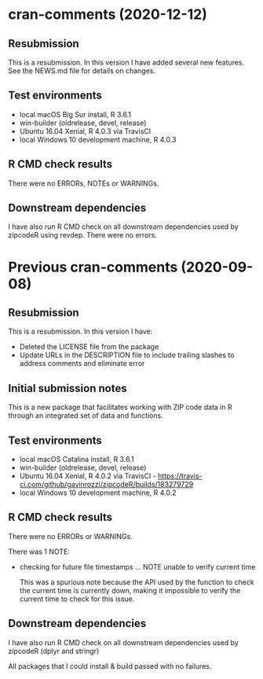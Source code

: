# cran-comments (2020-12-12)

## Resubmission
This is a resubmission. In this version I have added several new features. See the NEWS.md file for details on changes.

## Test environments
* local macOS Big Sur install, R 3.6.1
* win-builder (oldrelease, devel, release)
* Ubuntu 16.04 Xenial, R 4.0.3 via TravisCI
* local Windows 10 development machine, R 4.0.3

## R CMD check results
There were no ERRORs, NOTEs or WARNINGs. 

## Downstream dependencies
I have also run R CMD check on all downstream dependencies used by zipcodeR using revdep. There were no errors.

# Previous cran-comments (2020-09-08)

## Resubmission
This is a resubmission. In this version I have:

* Deleted the LICENSE file from the package
* Update URLs in the DESCRIPTION file to include trailing slashes to address comments and eliminate error


## Initial submission notes
This is a new package that facilitates working with ZIP code data in R through an integrated set of data and functions.

## Test environments
* local macOS Catalina install, R 3.6.1
* win-builder (oldrelease, devel, release)
* Ubuntu 16.04 Xenial, R 4.0.2 via TravisCI - https://travis-ci.com/github/gavinrozzi/zipcodeR/builds/183279729
* local Windows 10 development machine, R 4.0.2

## R CMD check results
There were no ERRORs or WARNINGs. 

There was 1 NOTE:

* checking for future file timestamps ... NOTE
  unable to verify current time

  This was a spurious note because the API used by the function to check the current time is currently down, making it impossible to verify the current time to check for this issue.

## Downstream dependencies
I have also run R CMD check on all downstream dependencies used by zipcodeR (dplyr and stringr)

All packages that I could install & build passed with no failures.

